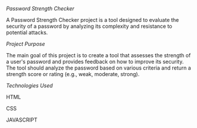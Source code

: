 _Password Strength Checker_

A Password Strength Checker project is a tool designed to evaluate the security of a password by analyzing its complexity and resistance to potential attacks.


_Project Purpose_

The main goal of this project is to create a tool that assesses the strength of a user's password and provides feedback on how to improve its security. The tool should analyze the password based on various criteria and return a strength score or rating (e.g., weak, moderate, strong).


_Technologies Used_

HTML

CSS

JAVASCRIPT


